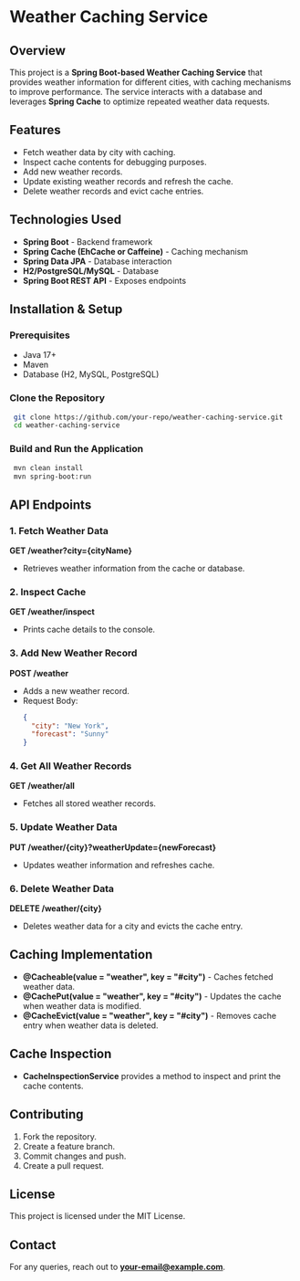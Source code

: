 # Weather Caching Service

## Overview
This project is a **Spring Boot-based Weather Caching Service** that provides weather information for different cities, with caching mechanisms to improve performance. The service interacts with a database and leverages **Spring Cache** to optimize repeated weather data requests.

## Features
- Fetch weather data by city with caching.
- Inspect cache contents for debugging purposes.
- Add new weather records.
- Update existing weather records and refresh the cache.
- Delete weather records and evict cache entries.

## Technologies Used
- **Spring Boot** - Backend framework
- **Spring Cache (EhCache or Caffeine)** - Caching mechanism
- **Spring Data JPA** - Database interaction
- **H2/PostgreSQL/MySQL** - Database
- **Spring Boot REST API** - Exposes endpoints

## Installation & Setup

### Prerequisites
- Java 17+
- Maven
- Database (H2, MySQL, PostgreSQL)

### Clone the Repository
```sh
 git clone https://github.com/your-repo/weather-caching-service.git
 cd weather-caching-service
```

### Build and Run the Application
```sh
 mvn clean install
 mvn spring-boot:run
```

## API Endpoints

### 1. Fetch Weather Data
**GET /weather?city={cityName}**
- Retrieves weather information from the cache or database.

### 2. Inspect Cache
**GET /weather/inspect**
- Prints cache details to the console.

### 3. Add New Weather Record
**POST /weather**
- Adds a new weather record.
- Request Body:
  ```json
  {
    "city": "New York",
    "forecast": "Sunny"
  }
  ```

### 4. Get All Weather Records
**GET /weather/all**
- Fetches all stored weather records.

### 5. Update Weather Data
**PUT /weather/{city}?weatherUpdate={newForecast}**
- Updates weather information and refreshes cache.

### 6. Delete Weather Data
**DELETE /weather/{city}**
- Deletes weather data for a city and evicts the cache entry.

## Caching Implementation
- **@Cacheable(value = "weather", key = "#city")** - Caches fetched weather data.
- **@CachePut(value = "weather", key = "#city")** - Updates the cache when weather data is modified.
- **@CacheEvict(value = "weather", key = "#city")** - Removes cache entry when weather data is deleted.

## Cache Inspection
- **CacheInspectionService** provides a method to inspect and print the cache contents.

## Contributing
1. Fork the repository.
2. Create a feature branch.
3. Commit changes and push.
4. Create a pull request.

## License
This project is licensed under the MIT License.

## Contact
For any queries, reach out to **your-email@example.com**.

